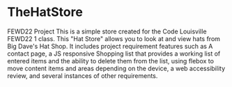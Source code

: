 # TheHatStore
FEWD22 Project
This is a simple store created for the Code Louisville FEWD22 1 class.
This "Hat Store" allows you to look at and view hats from Big Dave's Hat Shop.
It includes project requirement features such as A contact page, a JS responsive Shopping list that provides a working list of entered items and the ability to delete them from the list, using flebox to move content items and areas depending on the device, a web accessibility review, and several instances of other requirements.
